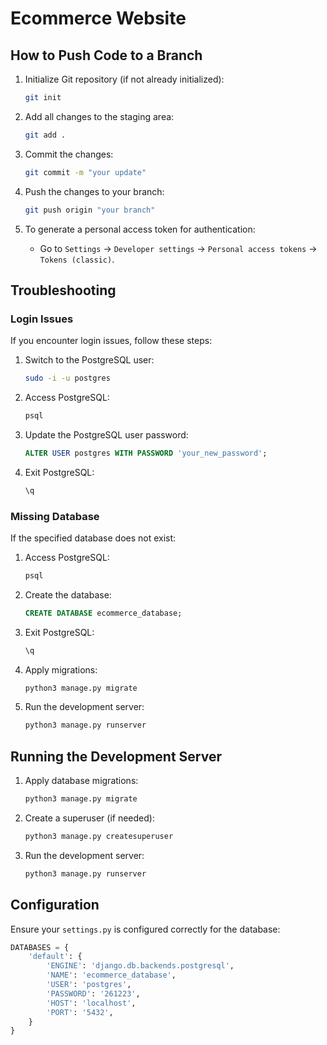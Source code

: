 # Ecommerce Website



## How to Push Code to a Branch

1. Initialize Git repository (if not already initialized):
    ```sh
    git init
    ```

2. Add all changes to the staging area:
    ```sh
    git add .
    ```

3. Commit the changes:
    ```sh
    git commit -m "your update"
    ```

4. Push the changes to your branch:
    ```sh
    git push origin "your branch"
    ```

5. To generate a personal access token for authentication:
    - Go to `Settings` -> `Developer settings` -> `Personal access tokens` -> `Tokens (classic)`.

## Troubleshooting

### Login Issues

If you encounter login issues, follow these steps:

1. Switch to the PostgreSQL user:
    ```sh
    sudo -i -u postgres
    ```

2. Access PostgreSQL:
    ```sh
    psql
    ```

3. Update the PostgreSQL user password:
    ```sql
    ALTER USER postgres WITH PASSWORD 'your_new_password';
    ```

4. Exit PostgreSQL:
    ```sh
    \q
    ```

### Missing Database

If the specified database does not exist:

1. Access PostgreSQL:
    ```sh
    psql
    ```

2. Create the database:
    ```sql
    CREATE DATABASE ecommerce_database;
    ```

3. Exit PostgreSQL:
    ```sh
    \q
    ```

4. Apply migrations:
    ```sh
    python3 manage.py migrate
    ```

5. Run the development server:
    ```sh
    python3 manage.py runserver
    ```

## Running the Development Server

1. Apply database migrations:
    ```sh
    python3 manage.py migrate
    ```

2. Create a superuser (if needed):
    ```sh
    python3 manage.py createsuperuser
    ```

3. Run the development server:
    ```sh
    python3 manage.py runserver
    ```

## Configuration

Ensure your `settings.py` is configured correctly for the database:

```python
DATABASES = {
    'default': {
        'ENGINE': 'django.db.backends.postgresql',
        'NAME': 'ecommerce_database',
        'USER': 'postgres',
        'PASSWORD': '261223',
        'HOST': 'localhost',
        'PORT': '5432',
    }
}
